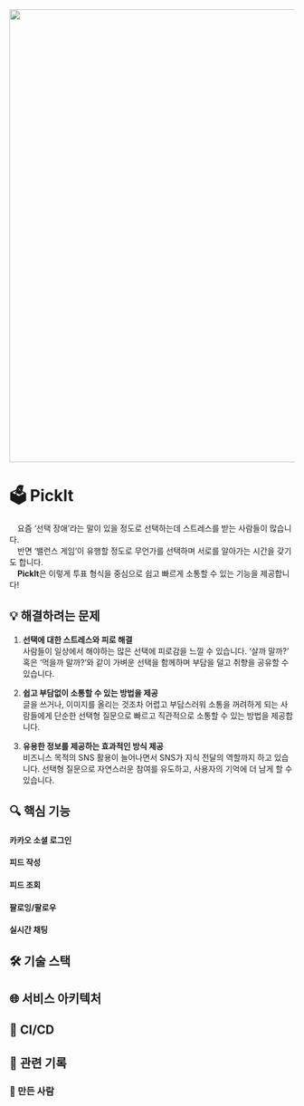 <img src="https://github.com/jwo0o0/SNS_Project/blob/develop/public/images/og_image.png?raw=true" width="800" />

# 🗳️ PickIt 

&ensp;&ensp;요즘 ‘선택 장애’라는 말이 있을 정도로 선택하는데 스트레스를 받는 사람들이 많습니다. <br/>
&ensp;&ensp;반면 ‘밸런스 게임’이 유행할 정도로 무언가를 선택하며 서로를 알아가는 시간을 갖기도 합니다. <br/>
&ensp;&ensp;**PickIt**은 이렇게 투표 형식을 중심으로 쉽고 빠르게 소통할 수 있는 기능을 제공합니다!

## 💡 해결하려는 문제
1. **선택에 대한 스트레스와 피로 해결**<br/>
    사람들이 일상에서 해야하는 많은 선택에 피로감을 느낄 수 있습니다. ‘살까 말까?’ 혹은 ‘먹을까 말까?’와 같이 가벼운 선택을 함께하며 부담을 덜고 취향을 공유할 수 있습니다. 
    
2. **쉽고 부담없이 소통할 수 있는 방법을 제공**<br/>
    글을 쓰거나, 이미지를 올리는 것조차 어렵고 부담스러워 소통을 꺼려하게 되는 사람들에게 단순한 선택형 질문으로 빠르고 직관적으로 소통할 수 있는 방법을 제공합니다.
    
3. **유용한 정보를 제공하는 효과적인 방식 제공**<br/>
    비즈니스 목적의 SNS 활용이 늘어나면서 SNS가 지식 전달의 역할까지 하고 있습니다. 선택형 질문으로 자연스러운 참여를 유도하고, 사용자의 기억에 더 남게 할 수 있습니다.

## 🔍 핵심 기능
#### 카카오 소셜 로그인
#### 피드 작성
#### 피드 조회
#### 팔로잉/팔로우
#### 실시간 채팅


## 🛠️ 기술 스택



## 🌐 서비스 아키텍처



## 🚀 CI/CD



## 📝 관련 기록



### 🙋 만든 사람

